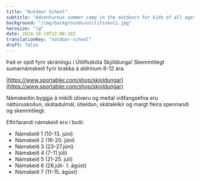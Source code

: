 ```yaml
---
title: "Outdoor School"
subtitle: "Adventurous summer camp in the outdoors for kids of all ages!"
background: "/img/backgrounds/utilifsskoli.jpg"
herosize: "lg"
date: 2024-10-19T22:00:18Z
translationKey: "outdoor-school"
draft: false
---
```


Það er opið fyrir skráningu í Útilífsskóla Skjöldunga! Skemmtilegt sumarnámskeið fyrir krakka á aldrinum 8-12 ára. 

[https://www.sportabler.com/shop/skjoldungar](https://www.sportabler.com/shop/skjoldungar)

Námskeiðin byggja á mikilli útiveru og meðal viðfangsefna eru náttúruskoðun, skátadulmál, útieldun, skátaleikir og margt fleira spennandi og skemmtilegt.

Eftirfarandi námskeið eru í boði:

- Námskeið 1 (10-13. júní)
- Námskeið 2 (16-20. júní)
- Námskeið 3 (23-27.júní)
- Námskeið 4 (7-11 júlí)
- Námskeið 5 (21-25. júlí)
- Námskeið 6 (28.júlí- 1. ágúst)
- Námskeið 7 (11-15. ágúst)